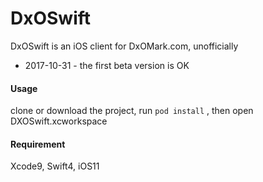 # DxOSwift

DxOSwift is an iOS client for DxOMark.com, unofficially


- 2017-10-31 - the first beta version is OK

#### Usage
clone or download the project, run `pod install` , then open DXOSwift.xcworkspace

#### Requirement

Xcode9, Swift4, iOS11